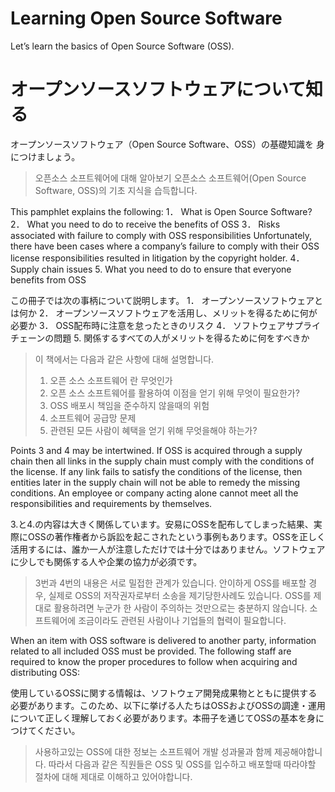 # Learning Open Source Software 
Let’s learn the basics of Open Source Software (OSS).
# オープンソースソフトウェアについて知る
オープンソースソフトウェア（Open Source Software、OSS）の基礎知識を 身につけましょう。
> 오픈소스 소프트웨어에 대해 알아보기
> 오픈소스 소프트웨어(Open Source Software, OSS)의 기초 지식을 습득합니다. 

This pamphlet explains the following: 
1． What is Open Source Software? 
2． What you need to do to receive the benefits of OSS 
3． Risks associated with failure to comply with OSS responsibilities 
Unfortunately, there have been cases where a company’s failure to comply with their OSS license responsibilities resulted in litigation by the copyright holder. 
4． Supply chain issues 
5. What you need to do to ensure that everyone benefits from OSS

この冊子では次の事柄について説明します。 
1． オープンソースソフトウェアとは何か 
2． オープンソースソフトウェアを活用し、メリットを得るために何が必要か 
3． OSS配布時に注意を怠ったときのリスク 
4． ソフトウェアサプライチェーンの問題 
5. 関係するすべての人がメリットを得るために何をすべきか
> 이 책에서는 다음과 같은 사항에 대해 설명합니다.
> 1. 오픈 소스 소프트웨어 란 무엇인가
> 2. 오픈 소스 소프트웨어를 활용하여 이점을 얻기 위해 무엇이 필요한가?
> 3. OSS 배포시 책임을 준수하지 않을때의 위험
> 4. 소프트웨어 공급망 문제
> 5. 관련된 모든 사람이 혜택을 얻기 위해 무엇을해야 하는가?


Points 3 and 4 may be intertwined. If OSS is acquired through a supply chain then all links in the supply chain must comply with the conditions of the license. If any link fails to satisfy the conditions of the license, then entities later in the supply chain will not be able to remedy the missing conditions. An employee or company acting alone cannot meet all the responsibilities and requirements by themselves.

3.と4.の内容は大きく関係しています。安易にOSSを配布してしまった結果、実際にOSSの著作権者から訴訟を起こされたという事例もあります。OSSを正しく活用するには、誰か一人が注意しただけでは十分ではありません。ソフトウェアに少しでも関係する人や企業の協力が必須です。

 > 3번과 4번의 내용은 서로 밀접한 관계가 있습니다. 안이하게 OSS를 배포할 경우, 실제로 OSS의 저작권자로부터 소송을 제기당한사례도 있습니다. OSS를 제대로 활용하려면 누군가 한 사람이 주의하는 것만으로는 충분하지 않습니다. 소프트웨어에 조금이라도 관련된 사람이나 기업들의 협력이 필요합니다.

When an item with OSS software is delivered to another party, information related to all included OSS must be provided. The following staff are required to know the proper procedures to follow when acquiring and distributing OSS:

使用しているOSSに関する情報は、ソフトウェア開発成果物とともに提供する必要があります。このため、以下に挙げる人たちはOSSおよびOSSの調達・運用について正しく理解しておく必要があります。本冊子を通じてOSSの基本を身につけてください。

> 사용하고있는 OSS에 대한 정보는 소프트웨어 개발 성과물과 함께 제공해야합니다. 따라서 다음과 같은 직원들은 OSS 및 OSS를 입수하고 배포할때 따라야할 절차에 대해 제대로 이해하고 있어야합니다.
